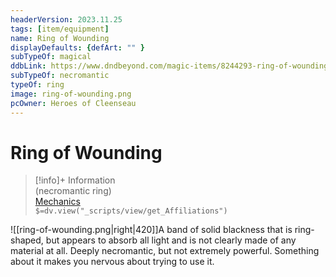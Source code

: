 ```yaml
---
headerVersion: 2023.11.25
tags: [item/equipment]
name: Ring of Wounding
displayDefaults: {defArt: "" }
subTypeOf: magical
ddbLink: https://www.dndbeyond.com/magic-items/8244293-ring-of-wounding
subTypeOf: necromantic
typeOf: ring
image: ring-of-wounding.png
pcOwner: Heroes of Cleenseau
---
```

# Ring of Wounding
>[!info]+ Information  
> (necromantic ring)  
> [Mechanics](https://www.dndbeyond.com/magic-items/8244293-ring-of-wounding)  
> `$=dv.view("_scripts/view/get_Affiliations")`

![[ring-of-wounding.png|right|420]]A band of solid blackness that is ring-shaped, but appears to absorb all light and is not clearly made of any material at all. Deeply necromantic, but not extremely powerful. Something about it makes you nervous about trying to use it.